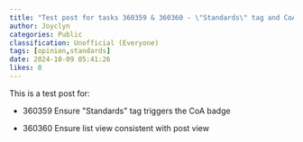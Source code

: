 ```yaml
---
title: "Test post for tasks 360359 & 360360 - \"Standards\" tag and CoA badge"
author: Joyclyn
categories: Public
classification: Unofficial (Everyone)
tags: [opinion,standards]
date: 2024-10-09 05:41:26 
likes: 0
---
```


This is a test post for: 

* 360359 Ensure "Standards" tag triggers the CoA badge

* 360360 Ensure list view consistent with post view